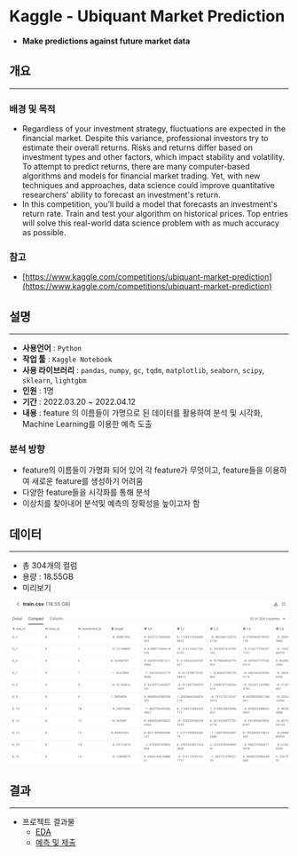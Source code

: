 # Kaggle - Ubiquant Market Prediction

- ****Make predictions against future market data****

## 개요

---

### 배경 및 목적

- Regardless of your investment strategy, fluctuations are expected in the financial market. Despite this variance, professional investors try to estimate their overall returns. Risks and returns differ based on investment types and other factors, which impact stability and volatility. To attempt to predict returns, there are many computer-based algorithms and models for financial market trading. Yet, with new techniques and approaches, data science could improve quantitative researchers' ability to forecast an investment's return.
- In this competition, you’ll build a model that forecasts an investment's return rate. Train and test your algorithm on historical prices. Top entries will solve this real-world data science problem with as much accuracy as possible.

### 참고

- [https://www.kaggle.com/competitions/ubiquant-market-prediction](https://www.kaggle.com/competitions/ubiquant-market-prediction)

## 설명

---

- **사용언어** : `Python`
- **작업 툴** : `Kaggle Notebook`
- **사용 라이브러리** : `pandas`, `numpy`, `gc`, `tqdm`, `matplotlib`, `seaborn`, `scipy`, `sklearn`,    `lightgbm`
- **인원** : 1명
- **기간** : 2022.03.20 ~ 2022.04.12
- **내용** : feature 의 이름들이 가명으로 된 데이터를 활용하여 분석 및 시각화, Machine Learning를 이용한 예측 도출

### 분석 방향

- feature의 이름들이 가명화 되어 있어 각 feature가 무엇이고, feature들을 이용하여 새로운 feature를 생성하기 어려움
- 다양한 feature들을 시각화를 통해 분석
- 이상치를 찾아내어 분석및 예측의 정확성을 높이고자 함

## 데이터

---

- 총 304개의 컬럼
- 용량 : 18.55GB
- 미리보기

![Untitled](img/Untitled.png)

## 결과

---

- 프로젝트 결과물
    - [EDA](https://github.com/blackJJW/Kaggle/blob/main/ubiquant_prediction/ubiquant_1.ipynb)
    - [예측 및 제출](https://github.com/blackJJW/Kaggle/blob/main/ubiquant_prediction/ubiquant_2.ipynb)